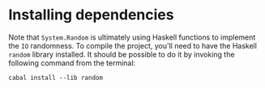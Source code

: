 # Installing dependencies

Note that `System.Random` is ultimately using Haskell functions
to implement the `IO` randomness. To compile the project, you'll
need to have the Haskell `random` library installed. It should
be possible to do it by invoking the following command from the
terminal:

```shell
cabal install --lib random
```
